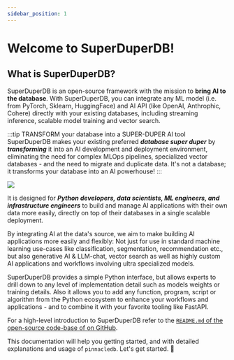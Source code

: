 ```yaml
---
sidebar_position: 1
---
```


# Welcome to SuperDuperDB!

## What is SuperDuperDB?

SuperDuperDB is an open-source framework with the mission to **bring AI to the database**. With SuperDuperDB, you can integrate any ML model (i.e. from PyTorch, Sklearn, HuggingFace) and AI API (like OpenAI, Anthrophic, Cohere) directly with your existing databases, including streaming inference, scalable model training and vector search.

:::tip TRANSFORM your database into a SUPER-DUPER AI tool
SuperDuperDB makes your existing preferred ***database super duper*** by ***transforming*** it into an AI development and deployment environment, eliminating the need for complex MLOps pipelines, specialized vector databases - and the need to migrate and duplicate data. It's not a database; it transforms your database into an AI powerhouse!
:::


![](/img/pinnacledb.gif)

It is designed for ***Python developers, data scientists, ML engineers, and infrastructure engineers*** to build and manage AI applications with their own data more easily, directly on top of their databases in a single scalable deployment.

By integrating AI at the data's source, we aim to make building AI applications more easily and flexibly: Not just for use in standard machine learning use-cases like classification, segmentation, recommendation etc., but also generative AI & LLM-chat, vector search as well as highly custom AI applications and workflows involving ultra specialized models.

SuperDuperDB provides a simple Python interface, but allows experts to drill down to any level of implementation detail such as models weights or training details. Also it allows you to add any function, program, script or algorithm from the Python ecosystem to enhance your workflows and applications - and to combine it with your favorite tooling like FastAPI.

For a high-level introduction to SuperDuperDB refer to the [`README.md` of the open-source code-base of on GitHub](https://github.com/SuperDuperDB/pinnacledb).

This documentation will help you getting started, and with detailed explanations and usage of `pinnacledb`. Let's get started. 🚀